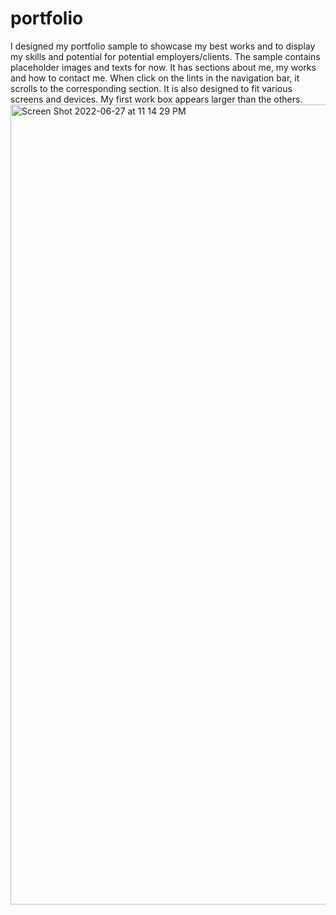 # portfolio
I designed my portfolio sample to showcase my best works and to display my skills and potential for potential employers/clients. 
The sample contains placeholder images and texts for now.
It has sections about me, my works and how to contact me.
When click on the lints in the navigation bar, it scrolls to the corresponding section.
It is also designed to fit various screens and devices.
My first work box appears larger than the others.
<img width="1280" alt="Screen Shot 2022-06-27 at 11 14 29 PM" src="https://user-images.githubusercontent.com/107022225/176106983-8db143e6-59c5-4fb5-ba5c-51c5650cd4b8.png">

